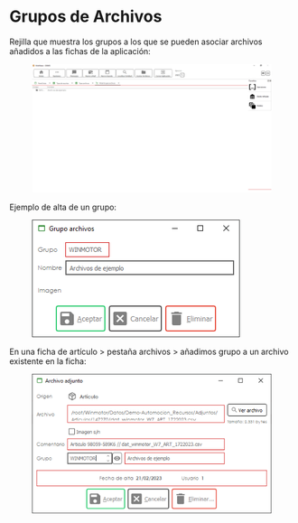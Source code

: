 # Grupos de Archivos

Rejilla que muestra los grupos a los que se pueden asociar archivos añadidos a las fichas de la aplicación:

<figure><img src="../../../.gitbook/assets/imagen (14) (4).png" alt=""><figcaption></figcaption></figure>

Ejemplo de alta de un grupo:

<figure><img src="../../../.gitbook/assets/imagen (5) (1) (1) (1).png" alt=""><figcaption></figcaption></figure>

En una ficha de artículo > pestaña archivos > añadimos grupo a un archivo existente en la ficha:

<figure><img src="../../../.gitbook/assets/imagen (3) (1) (1).png" alt=""><figcaption></figcaption></figure>
